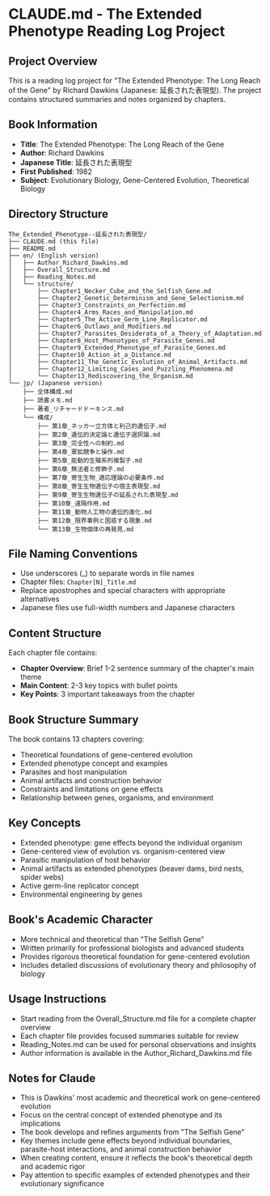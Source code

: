 # CLAUDE.md - The Extended Phenotype Reading Log Project

## Project Overview
This is a reading log project for "The Extended Phenotype: The Long Reach of the Gene" by Richard Dawkins (Japanese: 延長された表現型). The project contains structured summaries and notes organized by chapters.

## Book Information
- **Title**: The Extended Phenotype: The Long Reach of the Gene
- **Author**: Richard Dawkins
- **Japanese Title**: 延長された表現型
- **First Published**: 1982
- **Subject**: Evolutionary Biology, Gene-Centered Evolution, Theoretical Biology

## Directory Structure
```
The_Extended_Phenotype--延長された表現型/
├── CLAUDE.md (this file)
├── README.md
├── en/ (English version)
│   ├── Author_Richard_Dawkins.md
│   ├── Overall_Structure.md
│   ├── Reading_Notes.md
│   └── structure/
│       ├── Chapter1_Necker_Cube_and_the_Selfish_Gene.md
│       ├── Chapter2_Genetic_Determinism_and_Gene_Selectionism.md
│       ├── Chapter3_Constraints_on_Perfection.md
│       ├── Chapter4_Arms_Races_and_Manipulation.md
│       ├── Chapter5_The_Active_Germ_Line_Replicator.md
│       ├── Chapter6_Outlaws_and_Modifiers.md
│       ├── Chapter7_Parasites_Desiderata_of_a_Theory_of_Adaptation.md
│       ├── Chapter8_Host_Phenotypes_of_Parasite_Genes.md
│       ├── Chapter9_Extended_Phenotype_of_Parasite_Genes.md
│       ├── Chapter10_Action_at_a_Distance.md
│       ├── Chapter11_The_Genetic_Evolution_of_Animal_Artifacts.md
│       ├── Chapter12_Limiting_Cases_and_Puzzling_Phenomena.md
│       └── Chapter13_Rediscovering_the_Organism.md
└── jp/ (Japanese version)
    ├── 全体構成.md
    ├── 読書メモ.md
    ├── 著者_リチャードドーキンス.md
    └── 構成/
        ├── 第1章_ネッカー立方体と利己的遺伝子.md
        ├── 第2章_遺伝的決定論と遺伝子選択論.md
        ├── 第3章_完全性への制約.md
        ├── 第4章_軍拡競争と操作.md
        ├── 第5章_能動的生殖系列複製子.md
        ├── 第6章_無法者と修飾子.md
        ├── 第7章_寄生生物_適応理論の必要条件.md
        ├── 第8章_寄生生物遺伝子の宿主表現型.md
        ├── 第9章_寄生生物遺伝子の延長された表現型.md
        ├── 第10章_遠隔作用.md
        ├── 第11章_動物人工物の遺伝的進化.md
        ├── 第12章_限界事例と困惑する現象.md
        └── 第13章_生物個体の再発見.md
```

## File Naming Conventions
- Use underscores (_) to separate words in file names
- Chapter files: `Chapter[N]_Title.md`
- Replace apostrophes and special characters with appropriate alternatives
- Japanese files use full-width numbers and Japanese characters

## Content Structure
Each chapter file contains:
- **Chapter Overview**: Brief 1-2 sentence summary of the chapter's main theme
- **Main Content**: 2-3 key topics with bullet points
- **Key Points**: 3 important takeaways from the chapter

## Book Structure Summary
The book contains 13 chapters covering:
- Theoretical foundations of gene-centered evolution
- Extended phenotype concept and examples
- Parasites and host manipulation
- Animal artifacts and construction behavior
- Constraints and limitations on gene effects
- Relationship between genes, organisms, and environment

## Key Concepts
- Extended phenotype: gene effects beyond the individual organism
- Gene-centered view of evolution vs. organism-centered view
- Parasitic manipulation of host behavior
- Animal artifacts as extended phenotypes (beaver dams, bird nests, spider webs)
- Active germ-line replicator concept
- Environmental engineering by genes

## Book's Academic Character
- More technical and theoretical than "The Selfish Gene"
- Written primarily for professional biologists and advanced students
- Provides rigorous theoretical foundation for gene-centered evolution
- Includes detailed discussions of evolutionary theory and philosophy of biology

## Usage Instructions
- Start reading from the Overall_Structure.md file for a complete chapter overview
- Each chapter file provides focused summaries suitable for review
- Reading_Notes.md can be used for personal observations and insights
- Author information is available in the Author_Richard_Dawkins.md file

## Notes for Claude
- This is Dawkins' most academic and theoretical work on gene-centered evolution
- Focus on the central concept of extended phenotype and its implications
- The book develops and refines arguments from "The Selfish Gene"
- Key themes include gene effects beyond individual boundaries, parasite-host interactions, and animal construction behavior
- When creating content, ensure it reflects the book's theoretical depth and academic rigor
- Pay attention to specific examples of extended phenotypes and their evolutionary significance